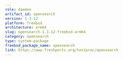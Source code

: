 ```yaml
---
role: daemon
artifact_id: opensearch
version: 1.3.12
platform: freebsd
architecture: arm64
slug: opensearch-1.3.12-freebsd-arm64
category: opensearch
type: system-package
freebsd_package_name: opensearch
link: https://www.freshports.org/textproc/opensearch
---
```

